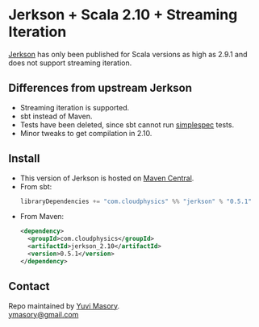 # Jerkson + Scala 2.10 + Streaming Iteration #

[Jerkson](https://github.com/codahale/jerkson) has only been published for
Scala versions as high as 2.9.1 and does not support streaming iteration.

## Differences from upstream Jerkson ##
- Streaming iteration is supported.
- sbt instead of Maven.
- Tests have been deleted, since sbt cannot run
  [simplespec](https://github.com/SimpleFinance/simplespec) tests.
- Minor tweaks to get compilation in 2.10.

## Install ##
- This version of Jerkson is hosted on
[Maven Central](http://central.maven.org/maven2/com/cloudphysics/).
- From sbt:
  ```scala
  libraryDependencies += "com.cloudphysics" %% "jerkson" % "0.5.1"
  ```
- From Maven:
  ```xml
  <dependency>
    <groupId>com.cloudphysics</groupId>
    <artifactId>jerkson_2.10</artifactId>
    <version>0.5.1</version>
  </dependency>
  ```

## Contact ##
Repo maintained by [Yuvi Masory](http://yuvimasory.com).  
[ymasory@gmail.com](ymasory@gmail.com)
